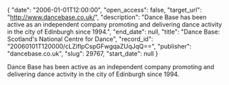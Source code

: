 {
  "date": "2006-01-01T12:00:00", 
  "open_access": false, 
  "target_url": "http://www.dancebase.co.uk/", 
  "description": "Dance Base has been active as an independent company promoting and delivering dance activity in the city of Edinburgh since 1994.", 
  "end_date": null, 
  "title": "Dance Base: Scotland's National Centre for Dance", 
  "record_id": "20060101T120000/cLZiflpCspGFwgqaZUqJqQ==", 
  "publisher": "dancebase.co.uk", 
  "slug": 29767, 
  "start_date": null
}

Dance Base has been active as an independent company promoting and delivering dance activity in the city of Edinburgh since 1994.